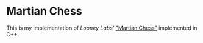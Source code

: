 # Martian Chess
This is my implementation of _Looney Labs'_ ["Martian Chess"](https://www.looneylabs.com/games/martian-chess) implemented in C++.